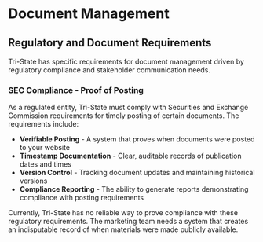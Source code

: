 # Document Management

## Regulatory and Document Requirements

Tri-State has specific requirements for document management driven by regulatory compliance and stakeholder communication needs.

### SEC Compliance - Proof of Posting

As a regulated entity, Tri-State must comply with Securities and Exchange Commission requirements for timely posting of certain documents. The requirements include:

- **Verifiable Posting** - A system that proves when documents were posted to your website
- **Timestamp Documentation** - Clear, auditable records of publication dates and times
- **Version Control** - Tracking document updates and maintaining historical versions
- **Compliance Reporting** - The ability to generate reports demonstrating compliance with posting requirements

Currently, Tri-State has no reliable way to prove compliance with these regulatory requirements. The marketing team needs a system that creates an indisputable record of when materials were made publicly available.
